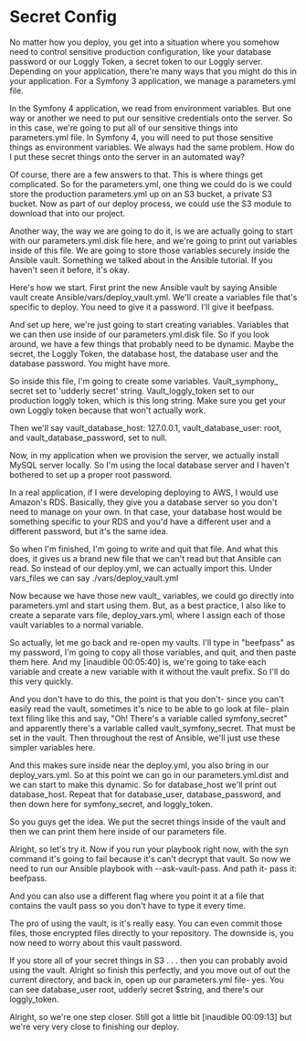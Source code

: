 # Secret Config

No matter how you deploy, you get into a situation where you somehow need to control sensitive production configuration, like your database password or our Loggly Token, a secret token to our Loggly server. Depending on your application, there're many ways that you might do this in your application. For a Symfony 3 application, we manage a parameters.yml file.

In the Symfony 4 application, we read from environment variables. But one way or another we need to put our sensitive credentials onto the server. So in this case, we're going to put all of our sensitive things into parameters.yml file. In Symfony 4, you will need to put those sensitive things as environment variables. We always had the same problem. How do I put these secret things onto the server in an automated way?

Of course, there are a few answers to that. This is where things get complicated. So for the parameters.yml, one thing we could do is we could store the production parameters.yml up on an S3 bucket, a private S3 bucket. Now as part of our deploy process, we could use the S3 module to download that into our project.

Another way, the way we are going to do it, is we are actually going to start with our parameters.yml.disk file here, and we're going to print out variables inside of this file. We are going to store those variables securely inside the Ansible vault. Something we talked about in the Ansible tutorial. If you haven't seen it before, it's okay.

Here's how we start. First print the new Ansible vault by saying Ansible vault create Ansible/vars/deploy_vault.yml. We'll create a variables file that's specific to deploy. You need to give it a password. I'll give it beefpass.

And set up here, we're just going to start creating variables. Variables that we can then use inside of our parameters.yml.disk file. So if you look around, we have a few things that probably need to be dynamic. Maybe the secret, the Loggly Token, the database host, the database user and the database password. You might have more.

So inside this file, I'm going to create some variables. Vault_symphony_ secret set to 'udderly secret' string. Vault_loggly_token set to our production loggly token, which is this long string. Make sure you get your own Loggly token because that won't actually work.

Then we'll say vault_database_host: 127.0.0.1, vault_database_user: root, and vault_database_password, set to null.

Now, in my application when we provision the server, we actually install MySQL server locally. So I'm using the local database server and I haven't bothered to set up a proper root password.

In a real application, if I were developing deploying to AWS, I would use Amazon's RDS. Basically, they give you a database server so you don't need to manage on your own. In that case, your database host would be something specific to your RDS and you'd have a different user and a different password, but it's the same idea.

So when I'm finished, I'm going to write and quit that file. And what this does, it gives us a brand new file that we can't read but that Ansible can read. So instead of our deploy.yml, we can actually import this. Under vars_files we can say ./vars/deploy_vault.yml

Now because we have those new vault_ variables, we could go directly into parameters.yml and start using them. But, as a best practice, I also like to create a separate vars file, deploy_vars.yml, where I assign each of those vault variables to a normal variable.

So actually, let me go back and re-open my vaults. I'll type in "beefpass" as my password, I'm going to copy all those variables, and quit, and then paste them here. And my [inaudible 00:05:40] is, we're going to take each variable and create a new variable with it without the vault prefix. So I'll do this very quickly.

And you don't have to do this, the point is that you don't- since you can't easily read the vault, sometimes it's nice to be able to go look at file- plain text filing like this and say, "Oh! There's a variable called symfony_secret" and apparently there's a variable called vault_symfony_secret. That must be set in the vault. Then throughout the rest of Ansible, we'll just use these simpler variables here.

And this makes sure inside near the deploy.yml, you also bring in our deploy_vars.yml. So at this point we can go in our parameters.yml.dist and we can start to make this dynamic. So for database_host we'll print out database_host. Repeat that for database_user, database_password, and then down here for symfony_secret, and loggly_token.

So you guys get the idea. We put the secret things inside of the vault and then we can print them here inside of our parameters file.

Alright, so let's try it. Now if you run your playbook right now, with the syn command it's going to fail because it's can't decrypt that vault. So now we need to run our Ansible playbook with --ask-vault-pass. And path it- pass it: beefpass.

And you can also use a different flag where you point it at a file that contains the vault pass so you don't have to type it every time.

The pro of using the vault, is it's really easy. You can even commit those files, those encrypted files directly to your repository. The downside is, you now need to worry about this vault password.

If you store all of your secret things in S3 . . . then you can probably avoid using the vault. Alright so finish this perfectly, and you move out of out the current directory, and back in, open up our parameters.yml file- yes. You can see database_user root, udderly secret $string, and there's our loggly_token.

Alright, so we're one step closer. Still got a little bit [inaudible 00:09:13] but we're very very close to finishing our deploy.

